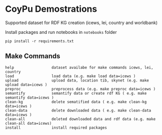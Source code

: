 # CoyPu Demostrations

Supported dataset for RDF KG creation (icews, lei, country and worldbank)

Install packages and run notebooks in `notebooks` folder

```shell
pip install -r requirements.txt
```

## Make Commands
```
help                 dataset availabe for make commands icews, lei, country
load                 load data (e.g. make load data=icews )
upload               upload data, location tib, skynet (e.g. make upload data=icews )
preproc              preprocess data (e.g. make preproc data=icews )
semantify            semantify data or create rdf KG ( e.g. make semantify data=icews )
clean-kg             delete sematified data ( e.g. make clean-kg data=icews )
clean-data           delete downloaded data ( e.g. make clean-data data=icews )
clean-all            deleted downloaded data and rdf data (e.g. make clean-all data=icews)
install              install required packages
```